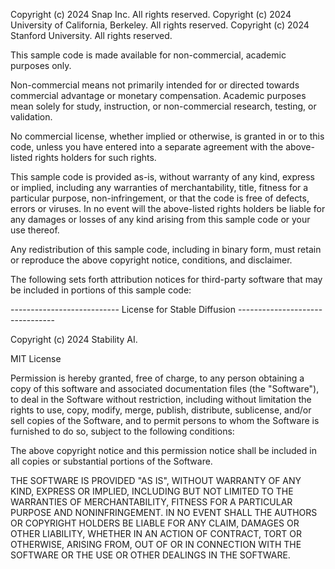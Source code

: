 Copyright (c) 2024 Snap Inc. All rights reserved.
Copyright (c) 2024 University of California, Berkeley. All rights reserved.
Copyright (c) 2024 Stanford University. All rights reserved.

This sample code is made available for non-commercial, academic purposes only.

Non-commercial means not primarily intended for or directed towards commercial advantage or monetary compensation. Academic purposes mean solely for study, instruction, or non-commercial research, testing, or validation.

No commercial license, whether implied or otherwise, is granted in or to this code, unless you have entered into a separate agreement with the above-listed rights holders for such rights.

This sample code is provided as-is, without warranty of any kind, express or implied, including any warranties of merchantability, title, fitness for a particular purpose, non-infringement, or that the code is free of defects, errors or viruses. In no event will the above-listed rights holders be liable for any damages or losses of any kind arising from this sample code or your use thereof.

Any redistribution of this sample code, including in binary form, must retain or reproduce the above copyright notice, conditions, and disclaimer.

The following sets forth attribution notices for third-party software that may be included in portions of this sample code:

--------------------------- License for Stable Diffusion --------------------------------

Copyright (c) 2024 Stability AI.

MIT License

Permission is hereby granted, free of charge, to any person obtaining a copy of this software and associated documentation files (the "Software"), to deal in the Software without restriction, including without limitation the rights to use, copy, modify, merge, publish, distribute, sublicense, and/or sell copies of the Software, and to permit persons to whom the Software is furnished to do so, subject to the following conditions:

The above copyright notice and this permission notice shall be included in all copies or substantial portions of the Software.

THE SOFTWARE IS PROVIDED "AS IS", WITHOUT WARRANTY OF ANY KIND, EXPRESS OR IMPLIED, INCLUDING BUT NOT LIMITED TO THE WARRANTIES OF MERCHANTABILITY, FITNESS FOR A PARTICULAR PURPOSE AND NONINFRINGEMENT. IN NO EVENT SHALL THE AUTHORS OR COPYRIGHT HOLDERS BE LIABLE FOR ANY CLAIM, DAMAGES OR OTHER LIABILITY, WHETHER IN AN ACTION OF CONTRACT, TORT OR OTHERWISE, ARISING FROM, OUT OF OR IN CONNECTION WITH THE SOFTWARE OR THE USE OR OTHER DEALINGS IN THE SOFTWARE.
